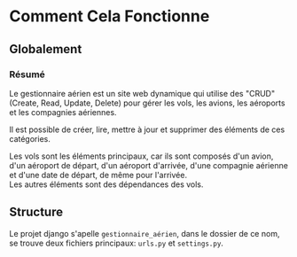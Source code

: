 # Comment Cela Fonctionne
## Globalement
### Résumé
Le gestionnaire aérien est un site web dynamique qui utilise des "CRUD" (Create, Read, Update, Delete) pour gérer les vols, les avions, les aéroports et les compagnies aériennes.   

Il est possible de créer, lire, mettre à jour et supprimer des éléments de ces catégories.   

Les vols sont les éléments principaux, car ils sont composés d'un avion, d'un aéroport de départ, d'un aéroport d'arrivée, d'une compagnie aérienne et d'une date de départ, de même pour l'arrivée.   
Les autres éléments sont des dépendances des vols.

## Structure
Le projet django s'apelle `gestionnaire_aérien`, dans le dossier de ce nom, se trouve deux fichiers principaux: `urls.py` et `settings.py`.